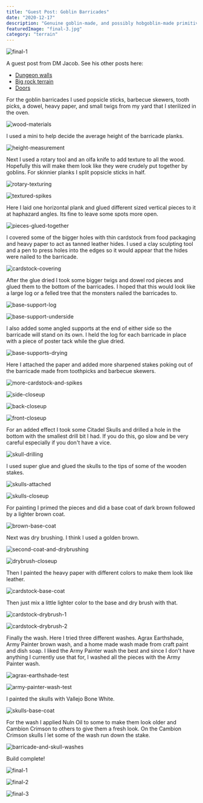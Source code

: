 ```yaml
---
title: "Guest Post: Goblin Barricades"
date: "2020-12-17"
description: "Genuine goblin-made, and possibly hobgoblin-made primitive barricades, great for cover as well as atmosphere."
featuredImage: "final-3.jpg"
category: "terrain"
---
```


![final-1](final-3.jpg)

<div class="banner-note">
  A guest post from DM Jacob. See his other posts here:
  <ul>
    <li>
      <a href="../guest-post-dungeon-walls">Dungeon walls</a>
    </li>
    <li>
      <a href="../guest-post-big-rock-terrain">Big rock terrain</a>
    </li>
    <li>
      <a href="../guest-post-doors">Doors</a>
    </li>
  </ul>
</div>

For the goblin barricades I used popsicle sticks, barbecue skewers, tooth picks, a dowel, heavy paper, and small twigs from my yard that I sterilized in the oven. 

![wood-materials](wood-materials.jpg)

I used a mini to help decide the average height of the barricade planks.

![height-measurement](height-measurement.jpg)

Next I used a rotary tool and an olfa knife to add texture to all the wood. Hopefully this will make them look like they were crudely put together by goblins. For skinnier planks I split popsicle sticks in half.

![rotary-texturing](rotary-texturing.jpg)

![textured-spikes](textured-spikes.jpg)

Here I laid one horizontal plank and glued different sized vertical pieces to it at haphazard angles. Its fine to leave some spots more open. 

![pieces-glued-together](pieces-glued-together.jpg)

I covered some of the bigger holes with thin cardstock from food packaging and heavy paper to act as tanned leather hides. I used a clay sculpting tool and a pen to press holes into the edges so it would appear that the hides were nailed to the barricade.

![cardstock-covering](cardstock-covering.jpg)

After the glue dried I took some bigger twigs and dowel rod pieces and glued them to the bottom of the barricades. I hoped that this would look like a large log or a felled tree that the monsters nailed the barricades to. 

![base-support-log](base-support-log.jpg)

![base-support-underside](base-support-underside.jpg)

I also added some angled supports at the end of either side so the barricade will stand on its own. I held the log for each barricade in place with a piece of poster tack while the glue dried.

![base-supports-drying](base-supports-drying.jpg)

Here I attached the paper and added more sharpened stakes poking out of the barricade made from toothpicks and barbecue skewers.

![more-cardstock-and-spikes](more-cardstock-and-spikes.jpg)

![side-closeup](side-closeup.jpg)

![back-closeup](back-closeup.jpg)

![front-closeup](front-closeup.jpg)

For an added effect I took some Citadel Skulls and drilled a hole in the bottom with the smallest drill bit I had. If you do this, go slow and be very careful especially if you don't have a vice. 

![skull-drilling](skull-drilling.jpg)

I used super glue and glued the skulls to the tips of some of the wooden stakes.

![skulls-attached](skulls-attached.jpg)

![skulls-closeup](skulls-closeup.jpg)

For painting I primed the pieces and did a base coat of dark brown followed by a lighter brown coat.

![brown-base-coat](brown-base-coat.jpg)

Next was dry brushing. I think I used a golden brown. 

![second-coat-and-drybrushing](second-coat-and-drybrushing.jpg)

![drybrush-closeup](drybrush-closeup.jpg)

Then I painted the heavy paper with different colors to make them look like leather. 

![cardstock-base-coat](cardstock-base-coat.jpg)

Then just mix a little lighter color to the base and dry brush with that.

![cardstock-drybrush-1](cardstock-drybrush-1.jpg)

![cardstock-drybrush-2](cardstock-drybrush-2.jpg)

Finally the wash. Here I tried three different washes. Agrax Earthshade, Army Painter brown wash, and a home made wash made from craft paint and dish soap. I liked the Army Painter wash the best and since I don't have anything I currently use that for, I washed all the pieces with the Army Painter wash.

![agrax-earthshade-test](agrax-earthshade-test.jpg)

![army-painter-wash-test](army-painter-wash-test.jpg)

I painted the skulls with Vallejo Bone White. 

![skulls-base-coat](skulls-base-coat.jpg)

For the wash I applied Nuln Oil to some to make them look older and Cambion Crimson to others to give them a fresh look. On the Cambion Crimson skulls I let some of the wash run down the stake.

![barricade-and-skull-washes](barricade-and-skull-washes.jpg)

Build complete!

![final-1](final-1.jpg)

![final-2](final-2.jpg)

![final-3](final-3.jpg)